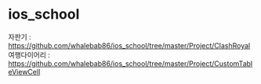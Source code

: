 # ios_school
자판기       : https://github.com/whalebab86/ios_school/tree/master/Project/ClashRoyal  
여행다이어리 : https://github.com/whalebab86/ios_school/tree/master/Project/CustomTableViewCell
